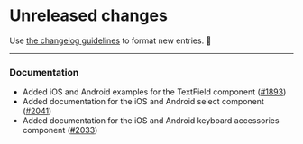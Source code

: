 # Unreleased changes

Use [the changelog guidelines](https://git.io/polaris-changelog-guidelines) to format new entries. 💜

---

### Documentation

- Added iOS and Android examples for the TextField component ([#1893](https://github.com/Shopify/polaris-react/pull/1893))
- Added documentation for the iOS and Android select component ([#2041](https://github.com/Shopify/polaris-react/pull/2041))
- Added documentation for the iOS and Android keyboard accessories component ([#2033](https://github.com/Shopify/polaris-react/pull/2033))
